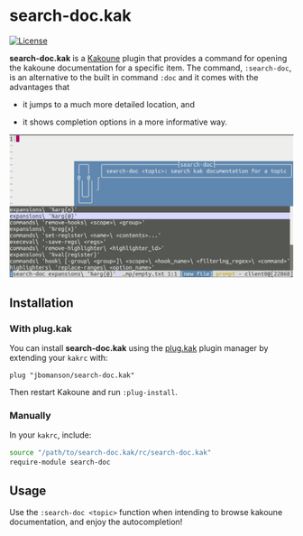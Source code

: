 # search-doc.kak

[![License](https://img.shields.io/github/license/jbomanso/search-doc.kak)](https://opensource.org/licenses/Apache-2.0)

**search-doc.kak** is a [Kakoune](https://github.com/mawww/kakoune) plugin that
provides a command for opening the kakoune documentation for a specific item.
The command, `:search-doc`, is an alternative to the built in command `:doc`
and it comes with the advantages that

- it jumps to a much more detailed location, and

- it shows completion options in a more informative way.

![screenshot](docs/screenshot.png)

## Installation

### With plug.kak

You can install **search-doc.kak** using the
[plug.kak](https://github.com/andreyorst/plug.kak) plugin manager by extending
your `kakrc` with:

```kak
plug "jbomanson/search-doc.kak"
```

Then restart Kakoune and run `:plug-install`.

### Manually

In your `kakrc`, include:

```sh
source "/path/to/search-doc.kak/rc/search-doc.kak"
require-module search-doc
```

## Usage

Use the `:search-doc <topic>` function when intending to browse kakoune
documentation, and enjoy the autocompletion!
